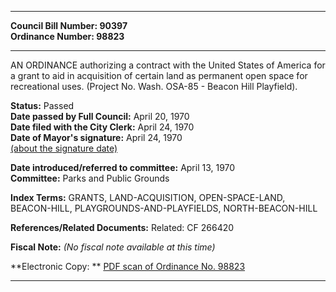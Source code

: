 * * * * *  
  
**Council Bill Number: [](#h0)[](#h2)90397**   
**Ordinance Number: 98823**  
  
* * * * *  
  
AN ORDINANCE authorizing a contract with the United States of America for a grant to aid in acquisition of certain land as permanent open space for recreational uses. (Project No. Wash. OSA-85 - Beacon Hill Playfield).  
  
**Status:** Passed   
**Date passed by Full Council:** April 20, 1970   
**Date filed with the City Clerk:** April 24, 1970   
**Date of Mayor's signature:** April 24, 1970   
[(about the signature date)](/~public/approvaldate.htm)   
  
  
**Date introduced/referred to committee:** April 13, 1970   
**Committee:** Parks and Public Grounds   
  
**Index Terms:** GRANTS, LAND-ACQUISITION, OPEN-SPACE-LAND, BEACON-HILL, PLAYGROUNDS-AND-PLAYFIELDS, NORTH-BEACON-HILL  
  
**References/Related Documents:** Related: CF 266420  
  
**Fiscal Note:** *(No fiscal note available at this time)*  
  
**Electronic Copy: ** [PDF scan of Ordinance No. 98823](/~archives/Ordinances/Ord_98823.pdf)  
  
* * * * *  
